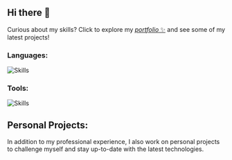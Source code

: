 
## Hi there 🐙

Curious about my skills? Click to explore my [_portfolio_ ✨](https://leandrmachados-projects.vercel.app/portfolio/) and see some of my latest projects!

### Languages:
<img align="center" alt="Skills" src="https://skillicons.dev/icons?i=js,ts,c,cs,cpp,py,css,html&perline=6">

### Tools:
<img align="center" alt="Skills" src="https://skillicons.dev/icons?i=react,nodejs,git,github,vscode,postman,postgres,vercel,docker,ubuntu,unity,figma,notion,firebase&perline=10">

## Personal Projects:

In addition to my professional experience, I also work on personal projects to challenge myself and stay
up-to-date with the latest technologies.
